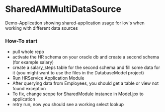 # SharedAMMultiDataSource
Demo-Application showing shared-application usage for lov's when working with different data sources

### How-To start
* pull whole repo
* activate the HR schema on your oracle db and create a second schema (for example salary)
* create a salary_steps table for the second schema and fill some data for it (you might want to use the files in the DatabaseModel project)
* Run HRService Application Module
* After querying data from Employees, you should get a table or view not found exception
* To fix, change scope for SharedModule instance in Model.jpx to application
* retry run, now you should see a working select lookup
